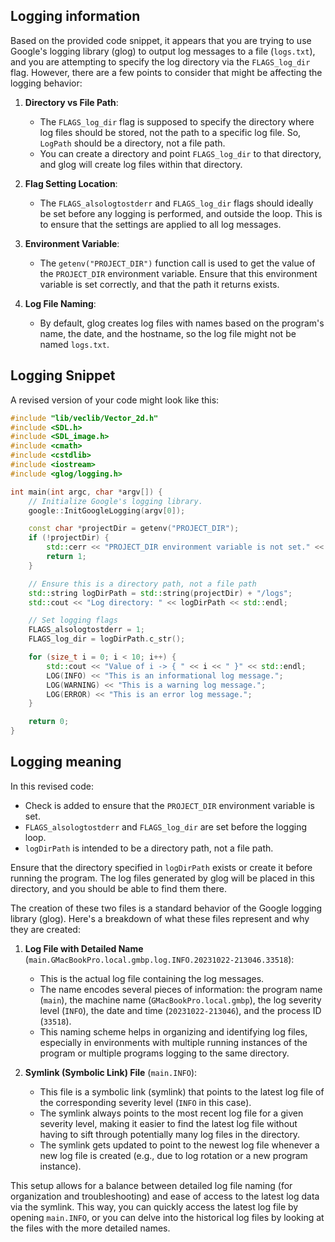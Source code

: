 ## Logging information

Based on the provided code snippet, it appears that you are trying to use
Google's logging library (glog) to output log messages to a file (`logs.txt`),
and you are attempting to specify the log directory via the `FLAGS_log_dir`
flag. However, there are a few points to consider that might be affecting the
logging behavior:

1. **Directory vs File Path**:

   - The `FLAGS_log_dir` flag is supposed to specify the directory where log
     files should be stored, not the path to a specific log file. So, `LogPath`
     should be a directory, not a file path.
   - You can create a directory and point `FLAGS_log_dir` to that directory,
     and glog will create log files within that directory.

2. **Flag Setting Location**:

   - The `FLAGS_alsologtostderr` and `FLAGS_log_dir` flags should ideally be
     set before any logging is performed, and outside the loop. This is to
     ensure that the settings are applied to all log messages.

3. **Environment Variable**:

   - The `getenv("PROJECT_DIR")` function call is used to get the value of the
     `PROJECT_DIR` environment variable. Ensure that this environment variable
     is set correctly, and that the path it returns exists.

4. **Log File Naming**:
   - By default, glog creates log files with names based on the program's
     name, the date, and the hostname, so the log file might not be named
     `logs.txt`.

## Logging Snippet

A revised version of your code might look like this:

```c++
#include "lib/veclib/Vector_2d.h"
#include <SDL.h>
#include <SDL_image.h>
#include <cmath>
#include <cstdlib>
#include <iostream>
#include <glog/logging.h>

int main(int argc, char *argv[]) {
    // Initialize Google's logging library.
    google::InitGoogleLogging(argv[0]);

    const char *projectDir = getenv("PROJECT_DIR");
    if (!projectDir) {
        std::cerr << "PROJECT_DIR environment variable is not set." << std::endl;
        return 1;
    }

    // Ensure this is a directory path, not a file path
    std::string logDirPath = std::string(projectDir) + "/logs";
    std::cout << "Log directory: " << logDirPath << std::endl;

    // Set logging flags
    FLAGS_alsologtostderr = 1;
    FLAGS_log_dir = logDirPath.c_str();

    for (size_t i = 0; i < 10; i++) {
        std::cout << "Value of i -> { " << i << " }" << std::endl;
        LOG(INFO) << "This is an informational log message.";
        LOG(WARNING) << "This is a warning log message.";
        LOG(ERROR) << "This is an error log message.";
    }

    return 0;
}
```

## Logging meaning

In this revised code:

- Check is added to ensure that the `PROJECT_DIR` environment variable is set.
- `FLAGS_alsologtostderr` and `FLAGS_log_dir` are set before the logging loop.
- `logDirPath` is intended to be a directory path, not a file path.

Ensure that the directory specified in `logDirPath` exists or create it before
running the program. The log files generated by glog will be placed in this
directory, and you should be able to find them there.

The creation of these two files is a standard behavior of the Google logging
library (glog). Here's a breakdown of what these files represent and why they
are created:

1. **Log File with Detailed Name**
   (`main.GMacBookPro.local.gmbp.log.INFO.20231022-213046.33518`):

   - This is the actual log file containing the log messages.
   - The name encodes several pieces of information: the program name (`main`),
     the machine name (`GMacBookPro.local.gmbp`), the log severity level
     (`INFO`), the date and time (`20231022-213046`), and the process ID
     (`33518`).
   - This naming scheme helps in organizing and identifying log files,
     especially in environments with multiple running instances of the program or
     multiple programs logging to the same directory.

2. **Symlink (Symbolic Link) File** (`main.INFO`):
   - This file is a symbolic link (symlink) that points to the latest log file
     of the corresponding severity level (`INFO` in this case).
   - The symlink always points to the most recent log file for a given severity
     level, making it easier to find the latest log file without having to sift
     through potentially many log files in the directory.
   - The symlink gets updated to point to the newest log file whenever a new
     log file is created (e.g., due to log rotation or a new program instance).

This setup allows for a balance between detailed log file naming (for
organization and troubleshooting) and ease of access to the latest log data via
the symlink. This way, you can quickly access the latest log file by opening
`main.INFO`, or you can delve into the historical log files by looking at the
files with the more detailed names.
